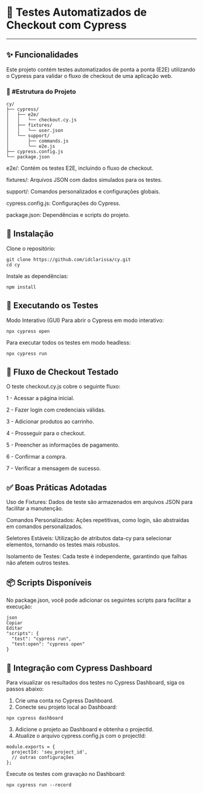 # 🛒 **Testes Automatizados de Checkout com Cypress**

---

## ✨ Funcionalidades

Este projeto contém testes automatizados de ponta a ponta (E2E) utilizando o Cypress para validar o fluxo de checkout de uma aplicação web.

### 📁 #Estrutura do Projeto
```
cy/
├── cypress/
│   ├── e2e/
│   │   └── checkout.cy.js
│   ├── fixtures/
│   │   └── user.json
│   └── support/
│       ├── commands.js
│       └── e2e.js
├── cypress.config.js
└── package.json
```
e2e/: Contém os testes E2E, incluindo o fluxo de checkout.

fixtures/: Arquivos JSON com dados simulados para os testes.

support/: Comandos personalizados e configurações globais.

cypress.config.js: Configurações do Cypress.

package.json: Dependências e scripts do projeto.

## 🚀 Instalação

Clone o repositório:

```
git clone https://github.com/idclarissa/cy.git
cd cy
```
Instale as dependências:

```
npm install
```

## 🧪 Executando os Testes
Modo Interativo (GUI)
Para abrir o Cypress em modo interativo:

```
npx cypress open

```
Para executar todos os testes em modo headless:

```
npx cypress run
```

## 🧾 Fluxo de Checkout Testado

O teste checkout.cy.js cobre o seguinte fluxo:

1 - Acessar a página inicial.

2 - Fazer login com credenciais válidas.

3 - Adicionar produtos ao carrinho.

4 - Prosseguir para o checkout.

5 - Preencher as informações de pagamento.

6 - Confirmar a compra.

7 - Verificar a mensagem de sucesso.

## ✅ Boas Práticas Adotadas
Uso de Fixtures: Dados de teste são armazenados em arquivos JSON para facilitar a manutenção.

Comandos Personalizados: Ações repetitivas, como login, são abstraídas em comandos personalizados.

Seletores Estáveis: Utilização de atributos data-cy para selecionar elementos, tornando os testes mais robustos.

Isolamento de Testes: Cada teste é independente, garantindo que falhas não afetem outros testes.

## 📦 Scripts Disponíveis
No package.json, você pode adicionar os seguintes scripts para facilitar a execução:

```
json
Copiar
Editar
"scripts": {
  "test": "cypress run",
  "test:open": "cypress open"
}
```
## 📸 Integração com Cypress Dashboard
Para visualizar os resultados dos testes no Cypress Dashboard, siga os passos abaixo:

1. Crie uma conta no Cypress Dashboard.
2. Conecte seu projeto local ao Dashboard:

```
npx cypress dashboard
```
3. Adicione o projeto ao Dashboard e obtenha o projectId.
4. Atualize o arquivo cypress.config.js com o projectId:

```
module.exports = {
  projectId: 'seu_project_id',
  // outras configurações
};
```
Execute os testes com gravação no Dashboard:

```
npx cypress run --record
```

